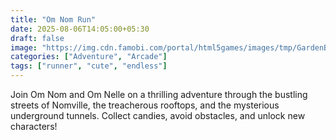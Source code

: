 ```yaml
---
title: "Om Nom Run"
date: 2025-08-06T14:05:00+05:30
draft: false
image: "https://img.cdn.famobi.com/portal/html5games/images/tmp/GardenBloomTeaser.jpg?v=0.2-2f895505"
categories: ["Adventure", "Arcade"]
tags: ["runner", "cute", "endless"]
---
```

Join Om Nom and Om Nelle on a thrilling adventure through the bustling streets of Nomville, the treacherous rooftops, and the mysterious underground tunnels. Collect candies, avoid obstacles, and unlock new characters!